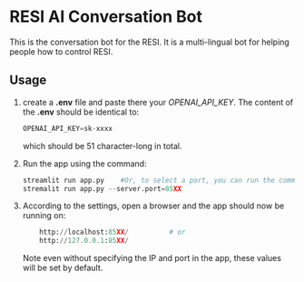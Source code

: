 # RESI AI Conversation Bot

This is the conversation bot for the RESI. It is a multi-lingual bot for helping people how to control RESI.

## Usage

1. create a **.env** file and paste there your *OPENAI_API_KEY*. The content of the **.env** should be identical to:
    ```py
    OPENAI_API_KEY=sk-xxxx
    ```
    which should be 51 character-long in total.


2. Run the app using the command:
    ```py
    streamlit run app.py    #Or, to select a port, you can run the command
    stremalit run app.py --server.port=85XX
    ```

3. According to the settings, open a browser and the app should now be running on: 
    ```py
        http://localhost:85XX/          # or
        http://127.0.0.1:85XX/          
    ```
    Note even without specifying the IP and port in the app, these values will be set by default.
